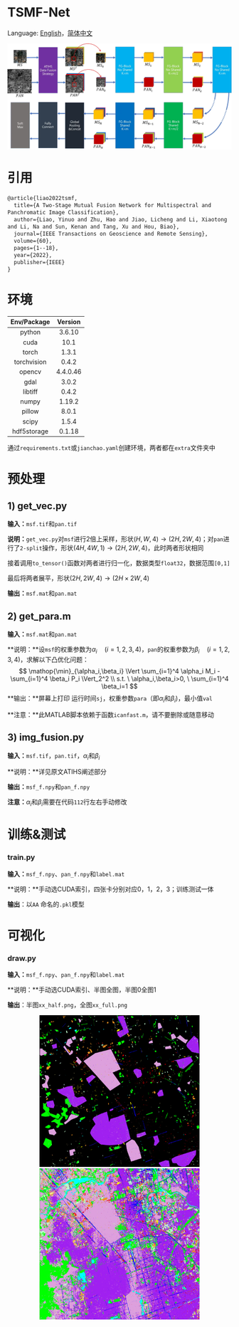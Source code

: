 # TSMF-Net

Language: [English](README_en.md)，[简体中文](README.md)

![](extra/TSMF.webp)



# 引用

```
@article{liao2022tsmf,
  title={A Two-Stage Mutual Fusion Network for Multispectral and Panchromatic Image Classification},
  author={Liao, Yinuo and Zhu, Hao and Jiao, Licheng and Li, Xiaotong and Li, Na and Sun, Kenan and Tang, Xu and Hou, Biao},
  journal={IEEE Transactions on Geoscience and Remote Sensing},
  volume={60},
  pages={1--18},
  year={2022},
  publisher={IEEE}
}
```



# 环境

| Env/Package | Version  |
| :---------: | :------: |
|   python    |  3.6.10  |
|    cuda     |   10.1   |
|    torch    |  1.3.1   |
| torchvision |  0.4.2   |
|   opencv    | 4.4.0.46 |
|    gdal     |  3.0.2   |
|   libtiff   |  0.4.2   |
|    numpy    |  1.19.2  |
|   pillow    |  8.0.1   |
|    scipy    |  1.5.4   |
| hdf5storage |  0.1.18  |

通过`requirements.txt`或`jianchao.yaml`创建环境，两者都在`extra`文件夹中



# 预处理

## 1) get_vec.py

**输入：**`msf.tif`和`pan.tif`

**说明：**`get_vec.py`对`msf`进行2倍上采样，形状$(H,W,4)\to(2H,2W,4)$；对`pan`进行了`2-split`操作，形状$(4H,4W,1)\to(2H,2W,4)$，此时两者形状相同

接着调用`to_tensor()`函数对两者进行归一化，数据类型`float32`，数据范围`[0,1]`

最后将两者展平，形状$(2H,2W,4)\to(2H\times2W,4)$

**输出：**`msf.mat`和`pan.mat`



## 2) get_para.m

**输入：**`msf.mat`和`pan.mat`

**说明：**设`msf`的权重参数为$\alpha_i\quad(i=1,2,3,4)$，`pan`的权重参数为$\beta_i\quad(i=1,2,3,4)$，求解以下凸优化问题：
$$
\mathop{\min}_{\alpha_i,\beta_i} \Vert \sum_{i=1}^4 \alpha_i M_i - \sum_{i=1}^4  \beta_i P_i \Vert_2^2
\\
s.t. \  \alpha_i,\beta_i>0, \ \sum_{i=1}^4  \beta_i=1
$$
**输出：**屏幕上打印 运行时间`sj`，权重参数`para`（即$\alpha_i$和$\beta_i$)，最小值`val`

**注意：**此MATLAB脚本依赖于函数`icanfast.m`，请不要删除或随意移动



## 3) img_fusion.py

**输入：**`msf.tif`，`pan.tif`，$\alpha_i$和$\beta_i$

**说明：**详见原文ATIHS阐述部分

**输出：**`msf_f.npy`和`pan_f.npy`

**注意：**$\alpha_i$和$\beta_i$需要在代码`112`行左右手动修改



# 训练&测试

### train.py

**输入：**`msf_f.npy`、`pan_f.npy`和`label.mat`

**说明：**手动选CUDA索引，四张卡分别对应0，1，2，3；训练测试一体

**输出**：以`AA` 命名的`.pkl`模型



# 可视化

### draw.py

**输入：**`msf_f.npy`、`pan_f.npy`和`label.mat`

**说明：**手动选CUDA索引、半图全图，半图0全图1

**输出**：半图`xx_half.png`，全图`xx_full.png`

<center class="half">
    <img src="viz/10_half.webp" width="360">
    <img src="viz/10_full.webp" width="360">
</center>
